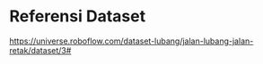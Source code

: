 # Referensi Dataset
<https://universe.roboflow.com/dataset-lubang/jalan-lubang-jalan-retak/dataset/3#>
